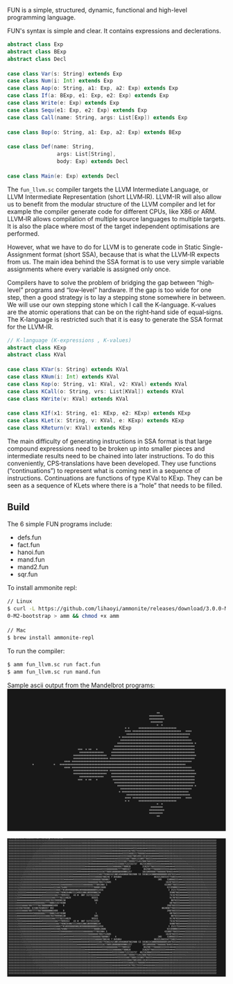 FUN is a simple, structured, dynamic, functional and high-level programming language.

FUN's syntax is simple and clear. It contains expressions and declerations.

```scala
abstract class Exp 
abstract class BExp 
abstract class Decl

case class Var(s: String) extends Exp
case class Num(i: Int) extends Exp
case class Aop(o: String, a1: Exp, a2: Exp) extends Exp 
case class If(a: BExp, e1: Exp, e2: Exp) extends Exp
case class Write(e: Exp) extends Exp
case class Sequ(e1: Exp, e2: Exp) extends Exp
case class Call(name: String, args: List[Exp]) extends Exp

case class Bop(o: String, a1: Exp, a2: Exp) extends BExp

case class Def(name: String,
                args: List[String],
                body: Exp) extends Decl 

case class Main(e: Exp) extends Decl
```

The `fun_llvm.sc` compiler targets the LLVM Intermediate Language, or LLVM Intermediate
Representation (short LLVM‐IR). LLVM-IR will also allow us to benefit from the modular 
structure of the LLVM compiler and let for example the compiler generate code for 
different CPUs, like X86 or ARM. LLVM‐IR allows compilation of multiple source 
languages to multiple targets. It is also the place where most of the target 
independent optimisations are performed.

However, what we have to do for LLVM is to generate code in Static Single-Assignment 
format (short SSA), because that is what the LLVM‐IR expects from us. The main idea 
behind the SSA format is to use very simple variable assignments where every variable 
is assigned only once.

Compilers have to solve the problem of bridging the gap between “high‐level” programs 
and “low‐level” hardware. If the gap is too wide for one step, then a good strategy is 
to lay a stepping stone somewhere in between. We will use our own stepping stone which 
I call the K‐language. K‐values are the atomic operations that can be on the right‐hand 
side of equal‐signs. The K‐language is restricted such that it is easy to generate the 
SSA format for the LLVM‐IR.

```scala
// K-language (K-expressions , K-values)
abstract class KExp
abstract class KVal

case class KVar(s: String) extends KVal
case class KNum(i: Int) extends KVal
case class Kop(o: String, v1: KVal, v2: KVal) extends KVal
case class KCall(o: String, vrs: List[KVal]) extends KVal
case class KWrite(v: KVal) extends KVal

case class KIf(x1: String, e1: KExp, e2: KExp) extends KExp
case class KLet(x: String, v: KVal, e: KExp) extends KExp
case class KReturn(v: KVal) extends KExp
```

The main difficulty of generating instructions in SSA format is that large compound 
expressions need to be broken up into smaller pieces and intermediate results need to 
be chained into later instructions. To do this conveniently, CPS‐translations have been 
developed. They use functions (“continuations”) to represent what is coming next in a 
sequence of instructions. Continuations are functions of type KVal to KExp. They can be 
seen as a sequence of KLets where there is a “hole” that needs to be filled.

## Build

The 6 simple FUN programs include:
- defs.fun
- fact.fun
- hanoi.fun
- mand.fun
- mand2.fun
- sqr.fun

To install ammonite repl:

```zsh
// Linux
$ curl -L https://github.com/lihaoyi/ammonite/releases/download/3.0.0-M2/2.13-3.0.
0-M2-bootstrap > amm && chmod +x amm

// Mac
$ brew install ammonite-repl
```

To run the compiler:
```zsh
$ amm fun_llvm.sc run fact.fun
$ amm fun_llvm.sc run mand.fun
```

Sample ascii output from the Mandelbrot programs:
![mand.fun](img/mand.png)

![mand2.fun](img/mand2.png)